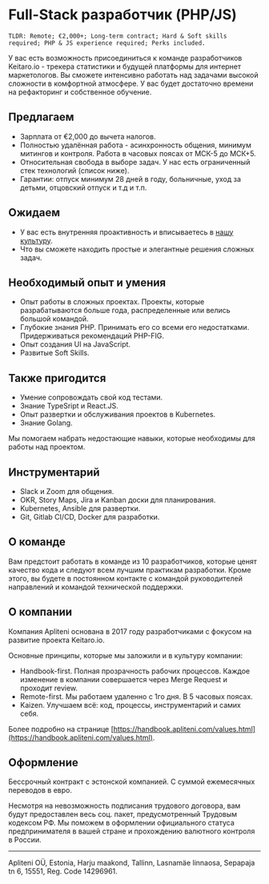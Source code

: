 # Full-Stack разработчик (PHP/JS)

```
TLDR: Remote; €2,000+; Long-term contract; Hard & Soft skills required; PHP & JS experience required; Perks included.
```


У вас есть возможность присоединиться к команде разработчиков Keitaro.io - трекера статистики и будущей платформы для интернет маркетологов. 
Вы сможете интенсивно работать над задачами высокой сложности в комфортной атмосфере. У вас будет достаточно времени на рефакторинг и собственное обучение.



## Предлагаем

- Зарплата от €2,000 до вычета налогов.
- Полностью удалённая работа - асинхронность общения, минимум митингов и контроля. Работа в часовых поясах от МСК-5 до МСК+5.
- Относительная свобода в выборе задач. У нас есть ограниченный стек технологий (список ниже).
- Гарантии: отпуск минимум 28 дней в году, больничные, уход за детьми, отцовский отпуск и т.д и т.п.


## Ожидаем

- У вас есть внутренняя проактивность и вписываетесь в [нашу культуру](https://handbook.apliteni.com/values.html).
- Что вы сможете находить простые и элегантные решения сложных задач.

## Необходимый опыт и умения

- Опыт работы в сложных проектах. Проекты, которые разрабатываются больше года, распределенные или велись большой командой.
- Глубокие знания PHP. Принимать его со всеми его недостатками. Придерживаться рекомендаций PHP-FIG.
- Опыт создания UI на JavaScript.
- Развитые Soft Skills. 

## Также пригодится

- Умение сопровождать свой код тестами.
- Знание TypeSript и React.JS.
- Опыт развертки и обcлуживания проектов в Kubernetes.
- Знание Golang.

Мы помогаем набрать недостающие навыки, которые необходимы для работы над проектом.

## Инструментарий

- Slack и Zoom для общения.
- OKR, Story Maps, Jira и Kanban доски для планирования.
- Kubernetes, Ansible для развертки.
- Git, Gitlab CI/CD, Docker для разработки.

## О команде

Вам предстоит работать в команде из 10 разработчиков, которые ценят качество кода и следуют всем лучшим практикам разработки. 
Кроме этого, вы будете в постоянном контакте с командой руководителей направлений и командой технической поддержки.

## О компании

Компания Apliteni основана в 2017 году разработчиками с фокусом на развитие проекта Keitaro.io. 

Основные принципы, которые мы заложили и в культуру компании:
- Handbook-first. Полная прозрачность рабочих процессов. Каждое изменение в компании совершается через Merge Request и проходит review.
- Remote-first. Мы работаем удаленно с 1го дня. В 5 часовых поясах.
- Kaizen. Улучшаем всё: код, процессы, инструментарий и самих себя.

Более подробно на странице [https://handbook.apliteni.com/values.html](https://handbook.apliteni.com/values.html).

## Оформление

Бессрочный контракт с эстонской компанией. С суммой ежемесячных переводов в евро.

Несмотря на невозможность подписания трудового договора, вам будут предоставлен весь соц. пакет, предусмотренный Трудовым кодексом РФ. Мы поможем в оформлении официального статуса предпринимателя в вашей стране и прохождению валютного контроля в России. 

--- 
Apliteni OÜ, Estonia, Harju maakond, Tallinn, Lasnamäe linnaosa, Sepapaja tn 6, 15551, Reg. Code	14296961.

